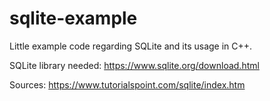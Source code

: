 # sqlite-example
Little example code regarding SQLite and its usage in C++.

SQLite library needed:
https://www.sqlite.org/download.html

Sources:
https://www.tutorialspoint.com/sqlite/index.htm
